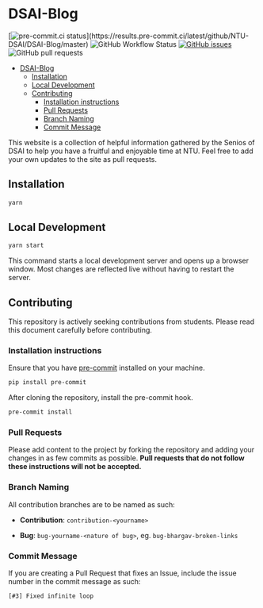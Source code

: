 # DSAI-Blog

[![pre-commit.ci status](https://results.pre-commit.ci/badge/github/NTU-DSAI/DSAI-Blog/master.svg?)](https://results.pre-commit.ci/latest/github/NTU-DSAI/DSAI-Blog/master) ![GitHub Workflow Status](https://img.shields.io/github/workflow/status/NTU-DSAI/NTU-DSAI.github.io/Deploy%20to%20GitHub%20Pages?label=Deploy%20to%20GH%20pages&logo=github) [![GitHub issues](https://img.shields.io/github/issues/NTU-DSAI/NTU-DSAI.github.io?logo=github)](https://github.com/NTU-DSAI/NTU-DSAI.github.io/issues) ![GitHub pull requests](https://img.shields.io/github/issues-pr/NTU-DSAI/NTU-DSAI.github.io?logo=github)

- [DSAI-Blog](#dsai-blog)
  - [Installation](#installation)
  - [Local Development](#local-development)
  - [Contributing](#contributing)
    - [Installation instructions](#installation-instructions)
    - [Pull Requests](#pull-requests)
    - [Branch Naming](#branch-naming)
    - [Commit Message](#commit-message)

This website is a collection of helpful information gathered by the Senios of DSAI to help you have a fruitful and enjoyable time at NTU. Feel free to add your own updates to the site as pull requests.

## Installation

```bash
yarn
```

## Local Development

```bash
yarn start
```

This command starts a local development server and opens up a browser window. Most changes are reflected live without having to restart the server.

## Contributing

This repository is actively seeking contributions from students. Please read this document carefully before contributing.

### Installation instructions

Ensure that you have [pre-commit](https://pre-commit.com) installed on your machine.

```bash
pip install pre-commit
```

After cloning the repository, install the pre-commit hook.

```bash
pre-commit install
```

### Pull Requests

Please add content to the project by forking the repository and adding your changes in as few commits as possible. **Pull requests that do not follow these instructions will not be accepted.**

### Branch Naming

All contribution branches are to be named as such:

- **Contribution**: `contribution-<yourname>`

- **Bug**: `bug-yourname-<nature of bug>`, eg. `bug-bhargav-broken-links`

### Commit Message

If you are creating a Pull Request that fixes an Issue, include the issue number in the commit message as such:

```text
[#3] Fixed infinite loop
```
